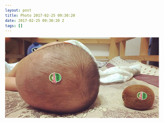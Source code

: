 ```yaml
---
layout: post
title: Photo 2017-02-25 09:30:20
date: 2017-02-25 09:30:20 Z
tags: []
---
```

![](/media/2017/02/157685925802.jpg)
